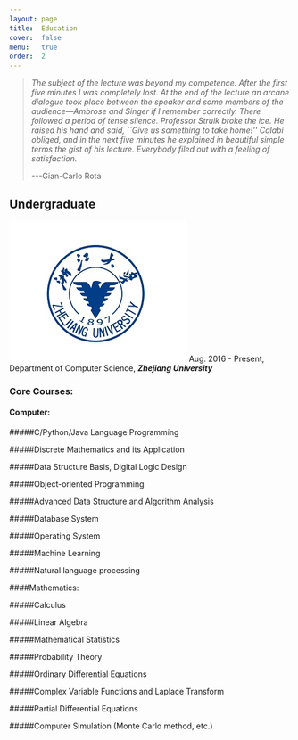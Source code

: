 ```yaml
---
layout: page
title:  Education
cover:  false
menu:   true
order:  2
---
```


> _The subject of the lecture was beyond my competence. After the 
> first five minutes I was completely lost. At the end of the lecture an arcane 
> dialogue took place between the speaker and some members of the audience&mdash;Ambrose 
> and Singer if I remember correctly. There followed a period of tense silence. 
> Professor Struik broke the ice. He raised his hand and said, ``Give us something 
> to take home!'' Calabi obliged, and in the next five minutes he explained in 
> beautiful simple terms the gist of his lecture. Everybody filed out with a 
> feeling of satisfaction._
>
> ---Gian-Carlo Rota

## Undergraduate
![My best ZJU](assets/img/zju.png) Aug. 2016 - Present, Department of Computer Science, **_Zhejiang University_**

### Core Courses:

#### Computer: 

#####C/Python/Java Language Programming

#####Discrete Mathematics and its Application

#####Data Structure Basis, Digital Logic Design

#####Object-oriented Programming

#####Advanced Data Structure and Algorithm Analysis

#####Database System

#####Operating System

#####Machine Learning

#####Natural language processing

####Mathematics: 

#####Calculus

#####Linear Algebra

#####Mathematical Statistics

#####Probability Theory

#####Ordinary Differential Equations

#####Complex Variable Functions and Laplace Transform

#####Partial Differential Equations

#####Computer Simulation (Monte Carlo method, etc.) 